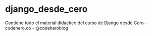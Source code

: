 django_desde_cero
=================

Contiene todo el material didactico del curso de Django desde Cero - codehero.co - @codeheroblog
